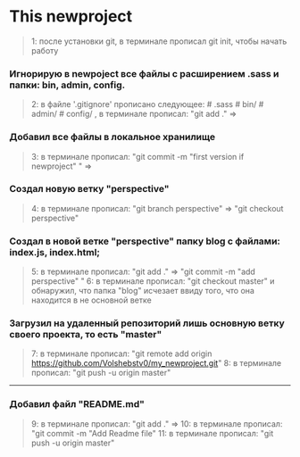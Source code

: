 # This newproject

> 1: после установки git, в терминале прописал git init, чтобы начать работу

### Игнорирую в newpoject все файлы с расширением .sass и папки: bin, admin, config.
> 2: в файле '.gitignore' прописано следующее: # .sass # bin/ # admin/ # config/ , в терминале прописал: "git add ." => 

### Добавил все файлы в локальное хранилище
> 3: в терминале прописал: "git commit -m "first version if newproject" " =>

### Создал новую ветку "perspective"
> 4: в терминале прописал: "git branch perspective" => "git checkout perspective"

### Создал в новой ветке "perspective" папку blog с файлами: index.js, index.html;
> 5: в терминале прописал: "git add ." => "git commit -m "add perspective" "
> 6: в терминале прописал: "git checkout master" и обнаружил, что папка "blog" исчезает ввиду того, что она находится в не основной ветке

### Загрузил на удаленный репозиторий лишь основную ветку своего проекта, то есть "master"
> 7: в терминале прописал: "git remote add origin https://github.com/Volshebstv0/my_newproject.git"
> 8: в терминале прописал: "git push -u origin master"

_______________________

### Добавил файл "README.md"
> 9: в терминале прописал: "git add ." =>
> 10: в терминале прописал: "git commit -m "Add Readme file"
> 11: в терминале прописал: "git push -u origin master"
